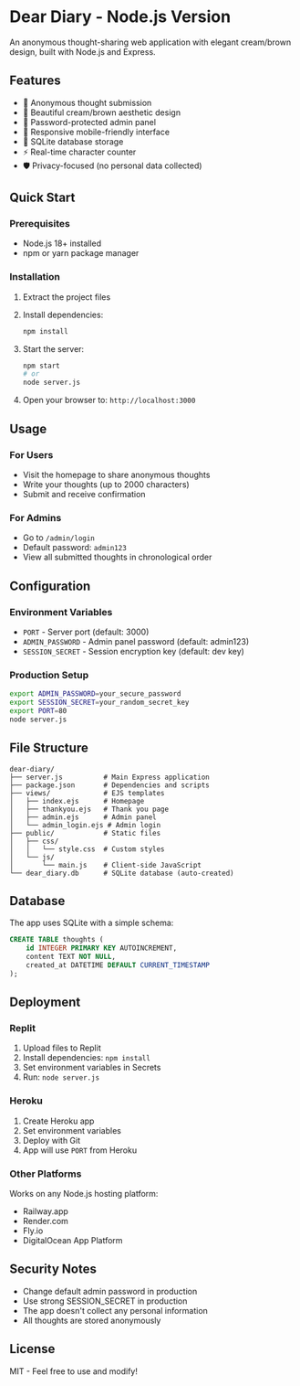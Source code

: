 # Dear Diary - Node.js Version

An anonymous thought-sharing web application with elegant cream/brown design, built with Node.js and Express.

## Features

- 📝 Anonymous thought submission
- 🎨 Beautiful cream/brown aesthetic design
- 🔐 Password-protected admin panel
- 📱 Responsive mobile-friendly interface
- 💾 SQLite database storage
- ⚡ Real-time character counter
- 🛡️ Privacy-focused (no personal data collected)

## Quick Start

### Prerequisites
- Node.js 18+ installed
- npm or yarn package manager

### Installation

1. Extract the project files
2. Install dependencies:
   ```bash
   npm install
   ```

3. Start the server:
   ```bash
   npm start
   # or
   node server.js
   ```

4. Open your browser to: `http://localhost:3000`

## Usage

### For Users
- Visit the homepage to share anonymous thoughts
- Write your thoughts (up to 2000 characters)
- Submit and receive confirmation

### For Admins
- Go to `/admin/login`
- Default password: `admin123`
- View all submitted thoughts in chronological order

## Configuration

### Environment Variables
- `PORT` - Server port (default: 3000)
- `ADMIN_PASSWORD` - Admin panel password (default: admin123)
- `SESSION_SECRET` - Session encryption key (default: dev key)

### Production Setup
```bash
export ADMIN_PASSWORD=your_secure_password
export SESSION_SECRET=your_random_secret_key
export PORT=80
node server.js
```

## File Structure

```
dear-diary/
├── server.js          # Main Express application
├── package.json       # Dependencies and scripts
├── views/             # EJS templates
│   ├── index.ejs      # Homepage
│   ├── thankyou.ejs   # Thank you page
│   ├── admin.ejs      # Admin panel
│   └── admin_login.ejs # Admin login
├── public/            # Static files
│   ├── css/
│   │   └── style.css  # Custom styles
│   └── js/
│       └── main.js    # Client-side JavaScript
└── dear_diary.db      # SQLite database (auto-created)
```

## Database

The app uses SQLite with a simple schema:

```sql
CREATE TABLE thoughts (
    id INTEGER PRIMARY KEY AUTOINCREMENT,
    content TEXT NOT NULL,
    created_at DATETIME DEFAULT CURRENT_TIMESTAMP
);
```

## Deployment

### Replit
1. Upload files to Replit
2. Install dependencies: `npm install`
3. Set environment variables in Secrets
4. Run: `node server.js`

### Heroku
1. Create Heroku app
2. Set environment variables
3. Deploy with Git
4. App will use `PORT` from Heroku

### Other Platforms
Works on any Node.js hosting platform:
- Railway.app
- Render.com
- Fly.io
- DigitalOcean App Platform

## Security Notes

- Change default admin password in production
- Use strong SESSION_SECRET in production
- The app doesn't collect any personal information
- All thoughts are stored anonymously

## License

MIT - Feel free to use and modify!